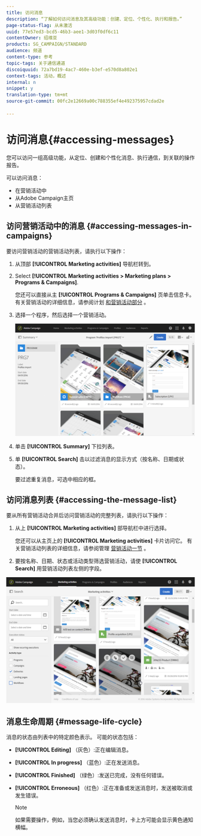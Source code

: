 ```yaml
---
title: 访问消息
description: “了解如何访问消息及其高级功能：创建、定位、个性化、执行和报告。”
page-status-flag: 从未激活
uuid: 77e57ed3-bcd5-46b3-aee1-3d03f0df6c11
contentOwner: 绍维亚
products: SG_CAMPAIGN/STANDARD
audience: 频道
content-type: 参考
topic-tags: 关于通信通道
discoiquuid: 72a7bd19-4ac7-460e-b3ef-e570d8a802e1
context-tags: 活动，概述
internal: n
snippet: y
translation-type: tm+mt
source-git-commit: 00fc2e12669a00c788355ef4e492375957cdad2e

---
```



# 访问消息{#accessing-messages}

您可以访问一组高级功能，从定位、创建和个性化消息、执行通信，到关联的操作报告。

可以访问消息：

* 在营销活动中
* 从Adobe Campaign主页
* 从营销活动列表

## 访问营销活动中的消息 {#accessing-messages-in-campaigns}

要访问营销活动的营销活动列表，请执行以下操作：

1. 从顶部 **[!UICONTROL Marketing activities]** 导航栏转到。
1. Select **[!UICONTROL Marketing activities > Marketing plans > Programs & Campaigns]**.

   您还可以直接从主 **[!UICONTROL Programs & Campaigns]** 页单击信息卡。 有关营销活动的详细信息，请参阅计划 [和营销活动部分](../../start/using/programs-and-campaigns.md) 。

1. 选择一个程序，然后选择一个营销活动。

   ![](assets/delivery_list_1.png)

1. 单击 **[!UICONTROL Summary]** 下拉列表。
1. 单 **[!UICONTROL Search]** 击以过滤消息的显示方式（按名称、日期或状态）。

   要过滤重复消息，可选中相应的框。

## 访问消息列表 {#accessing-the-message-list}

要从所有营销活动合并后访问营销活动的完整列表，请执行以下操作：

1. 从上 **[!UICONTROL Marketing activities]** 部导航栏中进行选择。

   您还可以从主页上的 **[!UICONTROL Marketing activities]** 卡片访问它。 有关营销活动列表的详细信息，请参阅管理 [营销活动一节](../../start/using/marketing-activities.md#creating-a-marketing-activity) 。

1. 要按名称、日期、状态或活动类型筛选营销活动，请使 **[!UICONTROL Search]** 用营销活动列表左侧的字段。

![](assets/delivery_list_2.png)

## 消息生命周期 {#message-life-cycle}

消息的状态由列表中的特定颜色表示。 可能的状态包括：

* **[!UICONTROL Editing]** （灰色）:正在编辑消息。
* **[!UICONTROL In progress]** （蓝色）:正在发送消息。
* **[!UICONTROL Finished]** （绿色）:发送已完成，没有任何错误。
* **[!UICONTROL Erroneous]** （红色）:正在准备或发送消息时，发送被取消或发生错误。

   >[!NOTE]
   >
   >如果需要操作，例如，当您必须确认发送消息时，卡上方可能会显示黄色通知横幅。

